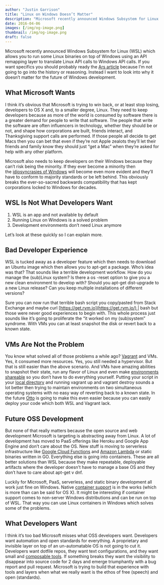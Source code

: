 ```yaml
---
author: "Justin Garrison"
title: "Linux on Windows Doesn’t Matter"
description: "Microsoft recently announced Windows Subsystem for Linux (WSL) which allows you to run some Linux binaries"
date: 2016-04-06
images: [/img/og-image.png]
thumbnail: /img/og-image.png
draft: false
---
```


Microsoft recently announced Windows Subsystem for Linux (WSL) which allows you to run some Linux binaries on top of Windows using an API remapping layer to translate Linux API calls to Windows API calls. If you want specifics you should probably ready the [Ars article](http://arstechnica.com/information-technology/2016/04/why-microsoft-needed-to-make-windows-run-linux-software/) because I’m not going to go into the history or reasoning. Instead I want to look into why it doesn’t matter for the future of Windows development.

## What Microsoft Wants

I think it’s obvious that Microsoft is trying to win back, or at least stop losing, developers to OS X and, to a smaller degree, Linux. They need to keep developers because as more of the world is consumed by software there is a greater demand for people to write that software. The people that write the software are often influencers in technology, whether they should be or not, and shape how corporations are built, friends interact, and Thanksgiving support calls are performed. If those people all decide to get Macs then you can bet that even if they’re not Apple zealots they’ll let their friends and family know they should just “get a Mac” when they’re asked for help with any other platform.

Microsoft also needs to keep developers on their Windows because they can’t risk being the minority. If they ever become a minority then the [idiosyncrasies of Windows](https://blogs.msdn.microsoft.com/larryosterman/2005/06/24/why-is-the-dos-path-character/) will become even more evident and they’ll have to conform to majority standards or be left behind. This obviously breaks the ever-so-sacred backwards compatibility that has kept corporations locked to Windows for decades.

## WSL Is Not What Developers Want

1. WSL is an app and not available by default
2. Running Linux on Windows is a solved problem
3. Development environments don’t need Linux anymore

Let’s look at these quickly so I can explain more.

## Bad Developer Experience

WSL is tucked away as a developer feature which then needs to download an Ubuntu image which then allows you to apt-get a package. Who’s idea was that? That sounds like a terrible development workflow. How do you manage the (sub)Linux system? Is there a os -reset option to give you a new clean environment to develop with? Should you apt-get dist-upgrade to a new Linux release? Can you keep multiple installations of different versions?

Sure you can now run that terrible bash script you copy/pasted from Stack Exchange and maybe curl [https://get.rvm.io](https://get.rvm.io/) | bash but those were never good experiences to begin with. This whole process just sounds like it’s going to proliferate the “it worked on my (sub)system” syndrome. With VMs you can at least snapshot the disk or revert back to a known state.

## VMs Are Not the Problem

You know what solved all of those problems a while ago? [Vagrant](https://www.vagrantup.com/) and VMs. Yes, it consumed more resources. Yes, you still needed a hypervisor. But that is still easier than the above scenario. And VMs have amazing abilities to snapshot their state, run any flavor of Linux and even make [environments shareable](http://www.vagrantbox.es/) so you don’t have to do everything yourself. Putting your script in your [local directory](https://www.vagrantup.com/docs/provisioning/shell.html) and running vagrant up and vagrant destroy sounds a lot better then trying to maintain environments on two simultaneous operating systems with no easy way of reverting back to a known state. In the future [Otto](https://www.ottoproject.io/) is going to make this even easier because you can easily deploy your code which both WSL and Vagrant lack.

## Future OSS Development

But none of that really matters because the open source and web development Microsoft is targeting is abstracting away from Linux. A lot of development has moved to PaaS offerings like Heroku and Google App Engine and don’t care about the OS. New stuff is moving to serverless infrastructure like [Google Cloud Functions](https://cloud.google.com/functions/docs) and [Amazon Lambda](https://aws.amazon.com/lambda/) or static binaries written in GO. Everything else is going into containers. These are all better solutions than WSL because they make repeatable, deployable artifacts where the developer doesn’t have to manage a base OS and they don’t have to care about apt-get v dnf.

Luckily for Microsoft, PaaS, serverless, and static binary development all work just fine on Windows. Native [container support](http://www.infoworld.com/article/2973492/application-virtualization/windows-server-containers-arrive-with-docker-support.html) is in the works (which is more than can be said for OS X). It might be interesting if container support comes to non-server Windows distributions and can be run on top of WSL. That way you can use Linux containers in Windows which solves some of the problems.

## What Developers Want

I think it’s too bad Microsoft misses what OSS developers want. Developers want automation and open standards for everything. A proprietary and invisible layer on top of an un-automatable OS is not going to cut it. Developers want dotfile repos, they want text configurations, and they want small and [composable tools](https://en.wikipedia.org/wiki/Unix_philosophy). If something breaks they want the visibility to disappear into source code for 2 days and emerge triumphantly with a bug report and pull request. Microsoft is trying to build that experience with tools and layers when what we really want is the ethos of free (speech) and open (standards).
